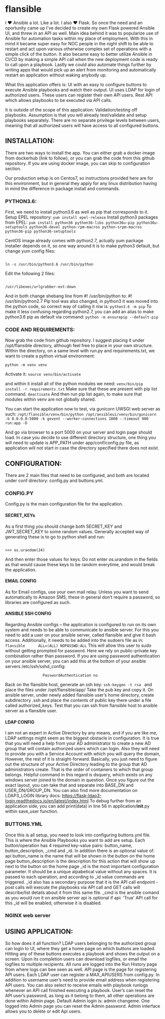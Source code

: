 # flansible

I ❤ Ansible a lot. Like a lot. I also ❤ Flask. So once the need and an oportunity came up I've decided to create my own Flask powered Ansible UI, and threw in an API as well.
Main idea behind it was to popularize use of Ansible for automation tasks within my place of employment. With this in mind it became super easy for NOC people in the night shift to be able to restart and act upon various otherwise complex set of operations with a simple click of the button.
It also became easy to better utilize Ansible in CI/CD by making a simple API call when the new deployment code is ready to call upon a playbook. Lastly we could also automate things further by writing apps that would pick up an alert from monitoring and automatically restart an application without waking anybody up.

What this application offers is: 
UI with an easy to configure buttons to execute Ansible playbooks and watch their output.
UI uses LDAP for login of authorized users. These users can register their own API users.
Rest API which allows playbooks to be executed via API calls.


It is outside of the scope of this application: 
Validation/testing off playbooks. Assumption is that you will already test/validate and setup playbooks separately.
There are no separate privilege levels between users, meaning that all authorized users will have access to all configured buttons.


## INSTALLATION:

There are two ways to install the app. You can either grab a docker image from dockerhub (link to follow), or you can grab the code from this github repository.
If you are using docker image, you can skip to configuration section.

Our production setup is on Centos7, so instructions provided here are for this environment, but in general they apply for any linux distribution having in mind the difference in package install and commands.

### PYTHON3.6:

First, we need to install python3.6 as well as pip that corresponds to it.
Setup EPEL repository:
```yum install epel-release```
Install python3 packages from EPEL:
```yum install python36 python36-libs python36u-pip python36u-setuptools python36-devel python-rpm-macros python-srpm-macros python36-pip python36-setuptools```

CentOS image already comes with python2.7, actually yum package installer depends on it, so one way around it is to make python3 default, but change yum config files:
```unlink /usr/bin/python

ln -s /usr/bin/python3.6 /usr/bin/python
```

Edit the following 2 files:
```/usr/bin/yum

/usr/libexec/urlgrabber-ext-down
```

And in both change shebang line from #! /usr/bin/python to: #! /usr/bin/python2.7
Pip tool was also changed, in python3 it was moved into the python code, so correct way of calling it niw is: 
```python3.6 -m pip```
To make it less confusing regarding python2.7, you can add an alias to make python3.6 pip as default via command:
```python -m ensurepip --default-pip```

### CODE AND REQUIREMENTS:

Now grab the code from github repository. I suggest placing it under /opt/flansible directory, although feel free to place in your own structure. Within the directory, on a same level with run.py and requirements.txt, we want to create a python virtual environment:
```cd /opt/flansible
python -m venv venv
```

Activate it:
```source venv/bin/activate```

and within it install all of the python modules we need:
```venv/bin/pip install -r requirements.txt```
Make sure that these are present with pip list command.
```deactivate```
And then run pip list again, to make sure that modules within venv are not globally shared. 

You can start the application now to test, via gunicorn UWSGI web server as such:
```/opt/flansible/venv/bin/python /opt/ansibleui/venv/bin/gunicorn -b 0.0.0.0:5000 -k gevent --worker-connections 1000 --timeout 900 run:app -D```

And go via browser to a port 5000 on your server and login page should load.
In case you decide to use different directory structure, one thing you will need to update is APP_PATH under app/conf/config.py file, as application will not start in case the directory specified there does not exist.

## CONFIGURATION:

There are 2 main files that need to be configured, and both are located under conf directory: config.py and buttons.yml.

### CONFIG.PY

Config.py is the main configuration file for the application. 

#### SECRET_KEYs

As a first thing you should change both SECRET_KEY and JWT_SECRET_KEY to some random values.
Generally accepted way of generating these is to go to python shell and run: 

```>>> import os

>>> os.urandom(24)
```
 
 And then enter those values for keys. Do not enter os.urandom in the fields as that would cause these keys to be random everytime, and would break the application.

#### EMAIL CONFIG

As for Email configs, use your own mail relay. Unless you want to send automatically to Amazon SMS, these in general don’t require a password, so libraries are configured as such.

#### ANSIBLE SSH CONFIG

Regarding Ansible configs – the application is configured to run on its own system and needs to be able to communicate to ansible server. For this you need to add a user on your ansible server, called flansible and give it bash access. Additionally, it needs to be added into the sudoers file as in:
```flansible      ALL=(ALL) NOPASSWD:ALL```
This will allow this user to sudo without getting prompted for password. Here we rely on public-private key combination rather than password. If you are using password authentication on your ansible server, you can add this at the bottom of your ansible servers /etc/ssh/sshd_config:
```Match User flansible
                 PasswordAuthentication no
```
 Back on the flansible host, generate an ssh key:
  ```ssh-keygen -t rsa ```
and place the files under /opt/flansible/app/
Take the pub key and copy it. On ansible server, under newly added flansible user’s home directory, create subdirectory .ssh and place the contents of public key there under a file called authorized_keys.
Test that you can ssh from flansible host to ansible server as a flansible user.

#### LDAP CONFIG

I am not an expert in Active Directory by any means, and if you are like me, LDAP settings might seem as the biggest obstacle in configuration. It is true that you will need a help from your AD administrator to create a new AD group that will contain authorized users which can login. Also they will need to provide you with a Service Account with which you will query the domain, However, the rest of it is straight-forward. Basically, you just need to figure out the structure of your Active Directory leading to the group that AD administrators create.  That is the order of containers to which that group belongs. 
Helpful command in this regard is dsquery, which exists on any windows server joined to the domain in question.  Once you figure out the exact layout, you can take that and separate into BASE_DN and USER_DN/GROUP_DN.  You can also find more documentation on LDAP3_LOGIN library docs: https://flask-ldap3-login.readthedocs.io/en/latest/index.html 
To debug further from an application side, you can add print(data) in line 56 in application/__init__.py within save_user function.

### BUTTONS.YML

Once this is all setup, you need to look into configuring buttons.yml file.
This is where the Ansible Playbooks you want to add are setup.
Each button/operation has 4 required key-value pairs: button_name, button_description, _cmd and _id.
In addition there is an optional value of: api
button_name is the name that will be shown in the button on the home page
button_description is the description for this action that will show up next to the button on the home page
_id is the most important configuration parameter. It should be a unique alpabetical value without any spaces. It is passed to each operation, and according to _id value commands are triggered.
_id also has a secondary purpose that it is the API call endpoint - post calls will execute the playbooks via API call and GET calls will describe/list details about it from this same file.
_cmd is the ansible comand as you would run it on ansible server
api is optional if api: 'True' API call for this _id will be enabled, otherwise it is disabled.

### NGINX web server

## USING APPLICATION:

So how does it all function? LDAP users belonging to the authorized group can login to UI, where they get a home page on which buttons are loaded. Hitting any of these buttons executes a playbook and shows the output on a screen. Upon its completion users can download logfiles, or email the logfiles to multiple recipients. All runs are logged into the Run History page from where logs can bee seen as well. 
API page is the page for registering API users. Each LDAP user can register a MAX_APIUSERS from config.py. In addition to username user’s need to provide email address when registering API users. You can also select to receive emails with playbook runlogs whenever an API call finished executing a playbook. User’s can reset the API user’s password, as long as it belong to them, all other operations are done within Admin page.
Default Admin login is: admin changeme. One logged into Admin page you can reset the Admin password. Admin interface allows you to delete or edit Api users. 

